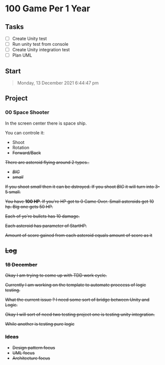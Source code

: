 # 100 Game Per 1 Year

## Tasks 

- [ ] Create Unity test
- [ ] Run unity test from console
- [ ] Create Unity integration test
- [ ] Plan UML

## Start
> Monday, 13 December 2021 6:44:47 pm

## Project

### 00 Space Shooter

In the screen center there is space ship.

You can controle it:
 - <Space> Shoot
 - <A><D> Rotation
 - <W><S> Forward/Back

There are asteroid flying around 2 types..
- *BIG*
- *small*

If you shoot *small* then it can be dstroyed.
If you shoot *BIG* it will turn into 3-5 small.

You have **100 HP**. If you're HP got to 0 Game Over.
Small asteroids get 10 hp. Big one gets 50 HP.

Each of yo're bullets has 10 damage.

Each asteroid has parameter of StartHP.

Amount of score gained from each asteroid equals amount of score as it <StartHP>

## Log 

### 18 December

Okay  I am trying to come up with TDD work cycle.

Currently I am working on the template to automate proecess of logic testing.

What the current issue ? I need some sort of bridge between Unity and Logic.

Okay I will sort of need two testing project one is testing unity integration.

While another is testing pure logic


### Ideas 

- Design pattern focus
- UML focus
- Architecture focus
